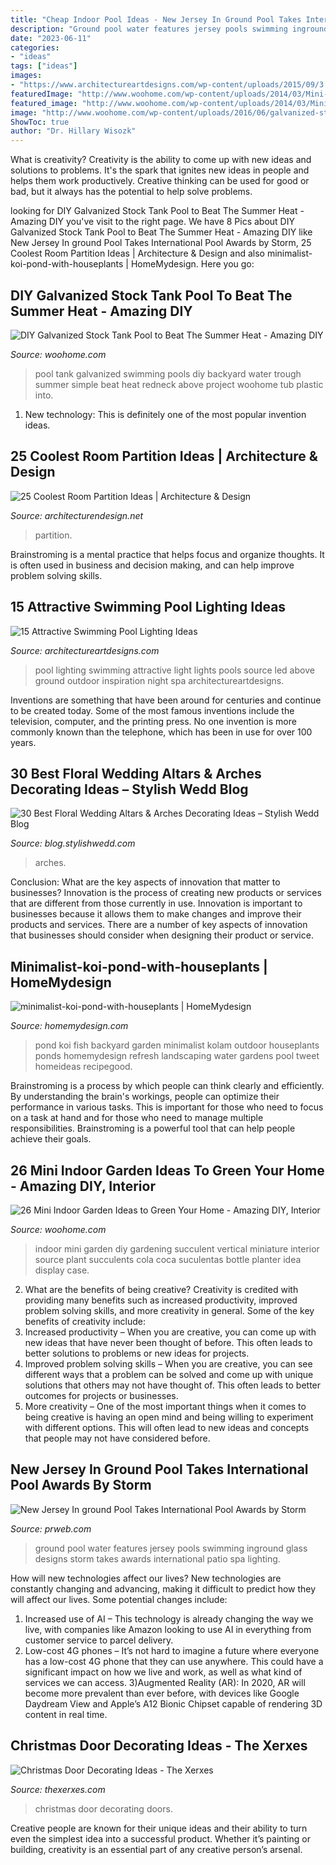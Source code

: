 ```yaml
---
title: "Cheap Indoor Pool Ideas - New Jersey In Ground Pool Takes International Pool Awards By Storm"
description: "Ground pool water features jersey pools swimming inground glass designs storm takes awards international patio spa lighting"
date: "2023-06-11"
categories:
- "ideas"
tags: ["ideas"]
images:
- "https://www.architectureartdesigns.com/wp-content/uploads/2015/09/3.jpg"
featuredImage: "http://www.woohome.com/wp-content/uploads/2014/03/Mini-Indoor-Gardening-23.jpg"
featured_image: "http://www.woohome.com/wp-content/uploads/2014/03/Mini-Indoor-Gardening-23.jpg"
image: "http://www.woohome.com/wp-content/uploads/2016/06/galvanized-stock-tank-pool-ideas-woohome-10.jpg"
ShowToc: true
author: "Dr. Hillary Wisozk"
---
```



What is creativity?
Creativity is the ability to come up with new ideas and solutions to problems. It's the spark that ignites new ideas in people and helps them work productively. Creative thinking can be used for good or bad, but it always has the potential to help solve problems.

	

		
looking for DIY Galvanized Stock Tank Pool to Beat The Summer Heat - Amazing DIY you've visit to the right page. We have 8 Pics about DIY Galvanized Stock Tank Pool to Beat The Summer Heat - Amazing DIY like New Jersey In ground Pool Takes International Pool Awards by Storm, 25 Coolest Room Partition Ideas | Architecture &amp; Design and also minimalist-koi-pond-with-houseplants | HomeMydesign. Here you go:
		
    
## DIY Galvanized Stock Tank Pool To Beat The Summer Heat - Amazing DIY

<img loading=lazy src="http://www.woohome.com/wp-content/uploads/2016/06/galvanized-stock-tank-pool-ideas-woohome-10.jpg" onerror="this.onerror=null;this.src='https://tse1.mm.bing.net/th?id=OIP.-Z3Fqoz01op8RRicAVlgSgHaQq&amp;pid=15.1';" alt="DIY Galvanized Stock Tank Pool to Beat The Summer Heat - Amazing DIY">

_Source: woohome.com_

>pool tank galvanized swimming pools diy backyard water trough summer simple beat heat redneck above project woohome tub plastic into. 

	

1) New technology: This is definitely one of the most popular invention ideas.

    
## 25 Coolest Room Partition Ideas | Architecture &amp; Design

<img loading=lazy src="https://cdn.architecturendesign.net/wp-content/uploads/2014/08/951.jpg" onerror="this.onerror=null;this.src='https://tse3.mm.bing.net/th?id=OIP.l6uPWvwx0ulWGilhQm37mgHaLK&amp;pid=15.1';" alt="25 Coolest Room Partition Ideas | Architecture &amp; Design">

_Source: architecturendesign.net_

>partition. 

	

Brainstroming is a mental practice that helps focus and organize thoughts. It is often used in business and decision making, and can help improve problem solving skills.

    
## 15 Attractive Swimming Pool Lighting Ideas

<img loading=lazy src="https://www.architectureartdesigns.com/wp-content/uploads/2015/09/3.jpg" onerror="this.onerror=null;this.src='https://tse1.mm.bing.net/th?id=OIP.QhWO-MgdA_3GP3z_hMIXsAHaFM&amp;pid=15.1';" alt="15 Attractive Swimming Pool Lighting Ideas">

_Source: architectureartdesigns.com_

>pool lighting swimming attractive light lights pools source led above ground outdoor inspiration night spa architectureartdesigns. 

	

Inventions are something that have been around for centuries and continue to be created today. Some of the most famous inventions include the television, computer, and the printing press. No one invention is more commonly known than the telephone, which has been in use for over 100 years.

    
## 30 Best Floral Wedding Altars &amp; Arches Decorating Ideas – Stylish Wedd Blog

<img loading=lazy src="https://blog.stylishwedd.com/wp-content/uploads/2017/05/fabric-draped-wedding-arch-with-floral-and-hanging-manson-jar-lights.jpg" onerror="this.onerror=null;this.src='https://tse4.mm.bing.net/th?id=OIP.0sHrtHb1z-4vOHeMGrwAeQHaLI&amp;pid=15.1';" alt="30 Best Floral Wedding Altars &amp; Arches Decorating Ideas – Stylish Wedd Blog">

_Source: blog.stylishwedd.com_

>arches. 

	

Conclusion: What are the key aspects of innovation that matter to businesses?
Innovation is the process of creating new products or services that are different from those currently in use. Innovation is important to businesses because it allows them to make changes and improve their products and services. There are a number of key aspects of innovation that businesses should consider when designing their product or service.

    
## Minimalist-koi-pond-with-houseplants | HomeMydesign

<img loading=lazy src="https://homemydesign.com/wp-content/uploads/2020/08/minimalist-koi-pond-with-houseplants.jpg" onerror="this.onerror=null;this.src='https://tse4.mm.bing.net/th?id=OIP.h4CAa3Ce5INuVPcMEkB5kgHaJ4&amp;pid=15.1';" alt="minimalist-koi-pond-with-houseplants | HomeMydesign">

_Source: homemydesign.com_

>pond koi fish backyard garden minimalist kolam outdoor houseplants ponds homemydesign refresh landscaping water gardens pool tweet homeideas recipegood. 

	

Brainstroming is a process by which people can think clearly and efficiently. By understanding the brain's workings, people can optimize their performance in various tasks. This is important for those who need to focus on a task at hand and for those who need to manage multiple responsibilities. Brainstroming is a powerful tool that can help people achieve their goals.

    
## 26 Mini Indoor Garden Ideas To Green Your Home - Amazing DIY, Interior

<img loading=lazy src="http://www.woohome.com/wp-content/uploads/2014/03/Mini-Indoor-Gardening-23.jpg" onerror="this.onerror=null;this.src='https://tse3.mm.bing.net/th?id=OIP.nMrH1D5AJNp7lpvIm3TbbgHaKl&amp;pid=15.1';" alt="26 Mini Indoor Garden Ideas to Green Your Home - Amazing DIY, Interior">

_Source: woohome.com_

>indoor mini garden diy gardening succulent vertical miniature interior source plant succulents cola coca suculentas bottle planter idea display case. 

	

2. What are the benefits of being creative?
Creativity is credited with providing many benefits such as increased productivity, improved problem solving skills, and more creativity in general. Some of the key benefits of creativity include: 
1. Increased productivity – When you are creative, you can come up with new ideas that have never been thought of before. This often leads to better solutions to problems or new ideas for projects. 
2. Improved problem solving skills – When you are creative, you can see different ways that a problem can be solved and come up with unique solutions that others may not have thought of. This often leads to better outcomes for projects or businesses. 
3. More creativity – One of the most important things when it comes to being creative is having an open mind and being willing to experiment with different options. This will often lead to new ideas and concepts that people may not have considered before.

    
## New Jersey In Ground Pool Takes International Pool Awards By Storm

<img loading=lazy src="http://ww1.prweb.com/prfiles/2011/11/07/8943900/in-ground-pool.jpg" onerror="this.onerror=null;this.src='https://tse3.mm.bing.net/th?id=OIP.AtW3B9TwMsGZmMaz_qHr0AHaE8&amp;pid=15.1';" alt="New Jersey In ground Pool Takes International Pool Awards by Storm">

_Source: prweb.com_

>ground pool water features jersey pools swimming inground glass designs storm takes awards international patio spa lighting. 

	

How will new technologies affect our lives?
New technologies are constantly changing and advancing, making it difficult to predict how they will affect our lives. Some potential changes include: 
1) Increased use of AI – This technology is already changing the way we live, with companies like Amazon looking to use AI in everything from customer service to parcel delivery. 
2) Low-cost 4G phones – It’s not hard to imagine a future where everyone has a low-cost 4G phone that they can use anywhere. This could have a significant impact on how we live and work, as well as what kind of services we can access. 
3)Augmented Reality (AR): In 2020, AR will become more prevalent than ever before, with devices like Google Daydream View and Apple’s A12 Bionic Chipset capable of rendering 3D content in real time.

    
## Christmas Door Decorating Ideas - The Xerxes

<img loading=lazy src="http://thexerxes.com/wp-content/uploads/2015/11/1214.jpg" onerror="this.onerror=null;this.src='https://tse4.mm.bing.net/th?id=OIP.HVvylgJtQHuoXWjoupqXFQHaJ4&amp;pid=15.1';" alt="Christmas Door Decorating Ideas - The Xerxes">

_Source: thexerxes.com_

>christmas door decorating doors. 

	

Creative people are known for their unique ideas and their ability to turn even the simplest idea into a successful product. Whether it’s painting or building, creativity is an essential part of any creative person’s arsenal.

